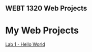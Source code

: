 ## WEBT 1320 Web Projects
<h1>My Web Projects</h1>

<a href="Lab1/index.html">Lab 1 - Hello World</a>
